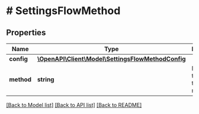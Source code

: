 # # SettingsFlowMethod

## Properties

Name | Type | Description | Notes
------------ | ------------- | ------------- | -------------
**config** | [**\OpenAPI\Client\Model\SettingsFlowMethodConfig**](SettingsFlowMethodConfig.md) |  |
**method** | **string** | Method is the name of this flow method. |

[[Back to Model list]](../../README.md#models) [[Back to API list]](../../README.md#endpoints) [[Back to README]](../../README.md)
